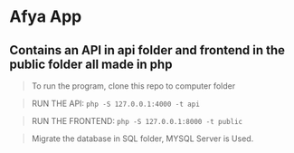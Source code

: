 # Afya App
## Contains an API in api folder and frontend in the public folder all made in php
>To run the program, clone this repo to computer folder

> RUN THE API: `php -S 127.0.0.1:4000 -t api`

> RUN THE FRONTEND: `php -S 127.0.0.1:8000 -t public`

> Migrate the database in SQL folder, MYSQL Server is Used.
